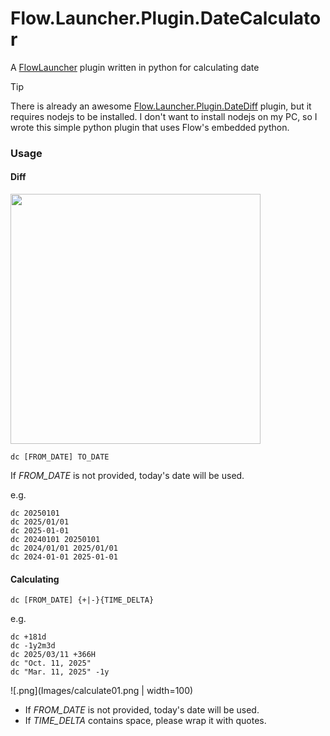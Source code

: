 # Flow.Launcher.Plugin.DateCalculator
A [FlowLauncher](https://github.com/Flow-Launcher/Flow.Launcher) plugin written in python for calculating date

> [!TIP]
> There is already an awesome [Flow.Launcher.Plugin.DateDiff](https://github.com/LeoDupont/Flow.Launcher.Plugin.DateDiff) plugin, but it requires nodejs to be installed. I don't want to install nodejs on my PC, so I wrote this simple python plugin that uses Flow's embedded python.

### Usage
#### Diff

<img src="https://s2.loli.net/2024/03/07/oxOzmCsUMZ2l1Ja.png" width="400">

```
dc [FROM_DATE] TO_DATE
```
If *FROM_DATE* is not provided, today's date will be used.

e.g.
```
dc 20250101
dc 2025/01/01
dc 2025-01-01
dc 20240101 20250101
dc 2024/01/01 2025/01/01
dc 2024-01-01 2025-01-01
```
#### Calculating

```
dc [FROM_DATE] {+|-}{TIME_DELTA}
```
e.g.
```
dc +181d
dc -1y2m3d
dc 2025/03/11 +366H
dc "Oct. 11, 2025"
dc "Mar. 11, 2025" -1y
```
![.png](Images/calculate01.png | width=100)

- If *FROM_DATE* is not provided, today's date will be used.
- If *TIME_DELTA* contains space, please wrap it with quotes.